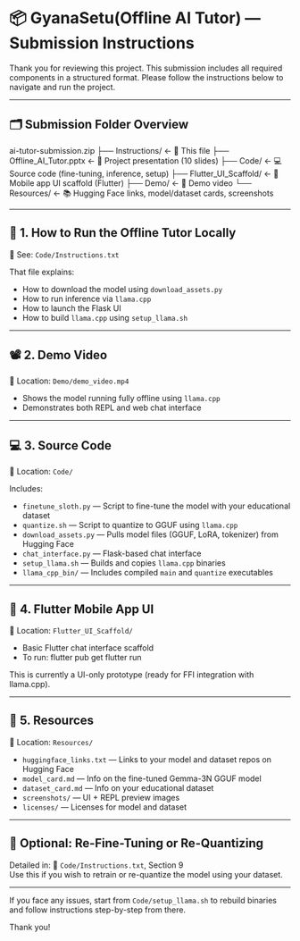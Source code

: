 # 📦 GyanaSetu(Offline AI Tutor) — Submission Instructions

Thank you for reviewing this project. This submission includes all required components in a structured format. Please follow the instructions below to navigate and run the project.

---

## 🗂 Submission Folder Overview

ai-tutor-submission.zip
├── Instructions/            ← 📄 This file
├── Offline_AI_Tutor.pptx    ← 🎯 Project presentation (10 slides)
├── Code/                    ← 💻 Source code (fine-tuning, inference, setup)
├── Flutter_UI_Scaffold/     ← 📱 Mobile app UI scaffold (Flutter)
├── Demo/                    ← 🎥 Demo video
└── Resources/               ← 📚 Hugging Face links, model/dataset cards, screenshots

---

## 🔧 1. How to Run the Offline Tutor Locally

📄 See: `Code/Instructions.txt`

That file explains:
- How to download the model using `download_assets.py`
- How to run inference via `llama.cpp`
- How to launch the Flask UI
- How to build `llama.cpp` using `setup_llama.sh`

---

## 📽 2. Demo Video

📂 Location: `Demo/demo_video.mp4`

- Shows the model running fully offline using `llama.cpp`
- Demonstrates both REPL and web chat interface

---

## 💻 3. Source Code

📂 Location: `Code/`

Includes:
- `finetune_sloth.py` — Script to fine-tune the model with your educational dataset
- `quantize.sh` — Script to quantize to GGUF using `llama.cpp`
- `download_assets.py` — Pulls model files (GGUF, LoRA, tokenizer) from Hugging Face
- `chat_interface.py` — Flask-based chat interface
- `setup_llama.sh` — Builds and copies `llama.cpp` binaries
- `llama_cpp_bin/` — Includes compiled `main` and `quantize` executables

---

## 📱 4. Flutter Mobile App UI

📂 Location: `Flutter_UI_Scaffold/`

- Basic Flutter chat interface scaffold
- To run:
  flutter pub get
  flutter run

This is currently a UI-only prototype (ready for FFI integration with llama.cpp).

---

## 🔗 5. Resources

📂 Location: `Resources/`

- `huggingface_links.txt` — Links to your model and dataset repos on Hugging Face
- `model_card.md` — Info on the fine-tuned Gemma-3N GGUF model
- `dataset_card.md` — Info on your educational dataset
- `screenshots/` — UI + REPL preview images
- `licenses/` — Licenses for model and dataset

---

## 🧠 Optional: Re-Fine-Tuning or Re-Quantizing

Detailed in:
📄 `Code/Instructions.txt`, Section 9  
Use this if you wish to retrain or re-quantize the model using your dataset.

---

If you face any issues, start from `Code/setup_llama.sh` to rebuild binaries and follow instructions step-by-step from there.

Thank you!
